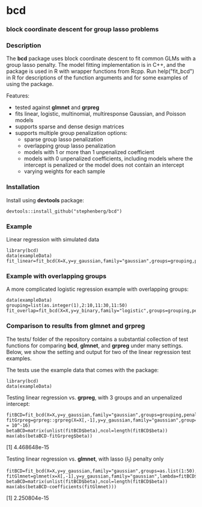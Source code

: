 # bcd
### block coordinate descent for group lasso problems

### Description

The **bcd** package uses block coordinate descent to fit common GLMs with a group lasso penalty. The model fitting implementation is in C++, and the package is used in R with wrapper functions from Rcpp. Run help("fit_bcd") in R for descriptions of the function arguments and for some examples of using the package.

Features:

* tested against **glmnet** and **grpreg**
* fits linear, logistic, multinomial, multiresponse Gaussian, and Poisson models
* supports sparse and dense design matrices
* supports multiple group penalization options:
  * sparse group lasso penalization
  * overlapping group lasso penalization
  * models with 1 or more than 1 unpenalized coefficient
  * models with 0 unpenalized coefficients, including models where the intercept is penalized or the model does not contain an intercept
  * varying weights for each sample
  
### Installation

Install using **devtools** package:

```
devtools::install_github("stephenberg/bcd")
```

### Example

Linear regression with simulated data

```
library(bcd)
data(exampleData)
fit_linear=fit_bcd(X=X,y=y_gaussian,family="gaussian",groups=grouping,penaltyFactor=penaltyFactor)
```

### Example with overlapping groups

A more complicated logistic regression example with overlapping groups:

```
data(exampleData)
grouping=list(as.integer(1),2:10,11:30,11:50)
fit_overlap=fit_bcd(X=X,y=y_binary,family="logistic",groups=grouping,penaltyFactor=penaltyFactor)
```

### Comparison to results from glmnet and grpreg

The tests/ folder of the repository contains a substantial collection of test functions for comparing **bcd**, **glmnet**, and **grpreg** under many settings. Below, we show the setting and output for two of the linear regression test examples.

The tests use the example data that comes with the package:

```
library(bcd)
data(exampleData)
```

Testing linear regression vs. **grpreg**, with 3 groups and an unpenalized intercept:

```
fitBCD=fit_bcd(X=X,y=y_gaussian,family="gaussian",groups=grouping,penaltyFactor=penaltyFactor)
fitGrpreg=grpreg::grpreg(X=X[,-1],y=y_gaussian,family="gaussian",group=c(rep(1,9),rep(2,20),rep(3,20)),eps = 10^-16)
betaBCD=matrix(unlist(fitBCD$beta),ncol=length(fitBCD$beta))
max(abs(betaBCD-fitGrpreg$beta))
```
[1] 4.468648e-15

Testing linear regression vs. **glmnet**, with lasso (*l*<sub>1</sub>) penalty only

```
fitBCD=fit_bcd(X=X,y=y_gaussian,family="gaussian",groups=as.list(1:50),penaltyFactor=c(0,rep(1,49)),tol=10^-12)
fitGlmnet=glmnet(x=X[,-1],y=y_gaussian,family="gaussian",lambda=fitBCD$lambda*sqrt(n),thresh=10^-30)
betaBCD=matrix(unlist(fitBCD$beta),ncol=length(fitBCD$beta))
max(abs(betaBCD-coefficients(fitGlmnet)))
```
[1] 2.250804e-15
